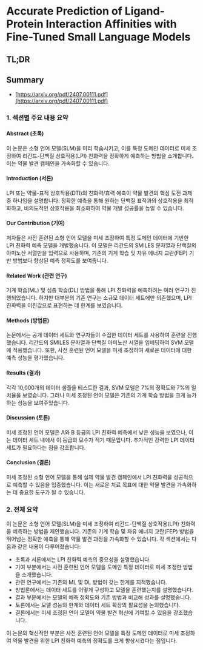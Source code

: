 # Accurate Prediction of Ligand-Protein Interaction Affinities with Fine-Tuned Small Language Models
## TL;DR
## Summary
- [https://arxiv.org/pdf/2407.00111.pdf](https://arxiv.org/pdf/2407.00111.pdf)

### 1. 섹션별 주요 내용 요약

#### Abstract (초록)
이 논문은 소형 언어 모델(SLM)을 미리 학습시키고, 이를 특정 도메인 데이터로 미세 조정하여 리간드-단백질 상호작용(LPI) 친화력을 정확하게 예측하는 방법을 소개합니다. 이는 약물 발견 캠페인을 가속화할 수 있습니다.

#### Introduction (서론)
LPI 또는 약물-표적 상호작용(DTI)의 친화력/효력 예측이 약물 발견의 핵심 도전 과제 중 하나임을 설명합니다. 정확한 예측을 통해 원하는 단백질 표적과의 상호작용을 최적화하고, 비의도적인 상호작용을 최소화하여 약물 개발 성공률을 높일 수 있습니다.

#### Our Contribution (기여)
저자들은 사전 훈련된 소형 언어 모델을 미세 조정하여 특정 도메인 데이터에 기반한 LPI 친화력 예측 모델을 개발했습니다. 이 모델은 리간드의 SMILES 문자열과 단백질의 아미노산 서열만을 입력으로 사용하며, 기존의 기계 학습 및 자유 에너지 교란(FEP) 기반 방법보다 향상된 예측 정확도를 보여줍니다.

#### Related Work (관련 연구)
기계 학습(ML) 및 심층 학습(DL) 방법을 통해 LPI 친화력을 예측하려는 여러 연구가 진행되었습니다. 하지만 대부분의 기존 연구는 소규모 데이터 세트에만 의존했으며, LPI 친화력을 이진값으로 표현하는 데 한계를 보였습니다.

#### Methods (방법론)
논문에서는 공개 데이터 세트와 연구자들이 수집한 데이터 세트를 사용하여 훈련을 진행했습니다. 리간드의 SMILES 문자열과 단백질 아미노산 서열을 임베딩하여 SVM 모델에 적용했습니다. 또한, 사전 훈련된 언어 모델을 미세 조정하여 새로운 데이터에 대한 예측 성능을 평가했습니다.

#### Results (결과)
각각 10,000개의 데이터 샘플을 테스트한 결과, SVM 모델은 7%의 정확도와 7%의 일치율을 보였습니다. 그러나 미세 조정된 언어 모델은 기존의 기계 학습 방법을 크게 능가하는 성능을 보여주었습니다.

#### Discussion (토론)
미세 조정된 언어 모델은 A와 B 등급의 LPI 친화력 예측에서 낮은 성능을 보였으나, 이는 데이터 세트 내에서 이 등급의 모수가 적기 때문입니다. 추가적인 강력한 LPI 데이터 세트가 필요하다는 점을 강조합니다.

#### Conclusion (결론)
미세 조정된 소형 언어 모델을 통해 실제 약물 발견 캠페인에서 LPI 친화력을 성공적으로 예측할 수 있음을 입증했습니다. 이는 새로운 치료 목표에 대한 약물 발견을 가속화하는 데 중요한 도구가 될 수 있습니다.

### 2. 전체 요약
이 논문은 소형 언어 모델(SLM)을 미세 조정하여 리간드-단백질 상호작용(LPI) 친화력을 예측하는 방법을 제안했습니다. 기존의 기계 학습 및 자유 에너지 교란(FEP) 방법을 뛰어넘는 정확한 예측을 통해 약물 발견 과정을 가속화할 수 있습니다. 각 섹션에서는 다음과 같은 내용이 다루어졌습니다:

- 초록과 서론에서는 LPI 친화력 예측의 중요성을 설명했습니다.
- 기여 부분에서는 사전 훈련된 언어 모델을 도메인 특정 데이터로 미세 조정한 방법을 소개했습니다.
- 관련 연구에서는 기존의 ML 및 DL 방법이 갖는 한계를 지적했습니다.
- 방법론에서는 데이터 세트를 어떻게 구성하고 모델을 훈련했는지를 설명했습니다.
- 결과 부분에서는 모델의 예측 정확도와 기존 방법과 비교해 성과를 설명했습니다.
- 토론에서는 모델 성능의 한계와 데이터 세트 확장의 필요성을 논의했습니다.
- 결론에서는 미세 조정된 언어 모델이 약물 발견 혁신에 기여할 수 있음을 강조했습니다.

이 논문의 혁신적인 부분은 사전 훈련된 언어 모델을 특정 도메인 데이터로 미세 조정하여 약물 발견을 위한 LPI 친화력 예측의 정확도를 크게 향상시켰다는 점입니다.